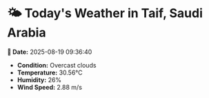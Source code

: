 # 🌤️ Today's Weather in Taif, Saudi Arabia

**📅 Date:** 2025-08-19 09:36:40

- **Condition:** Overcast clouds
- **Temperature:** 30.56°C
- **Humidity:** 26%
- **Wind Speed:** 2.88 m/s
